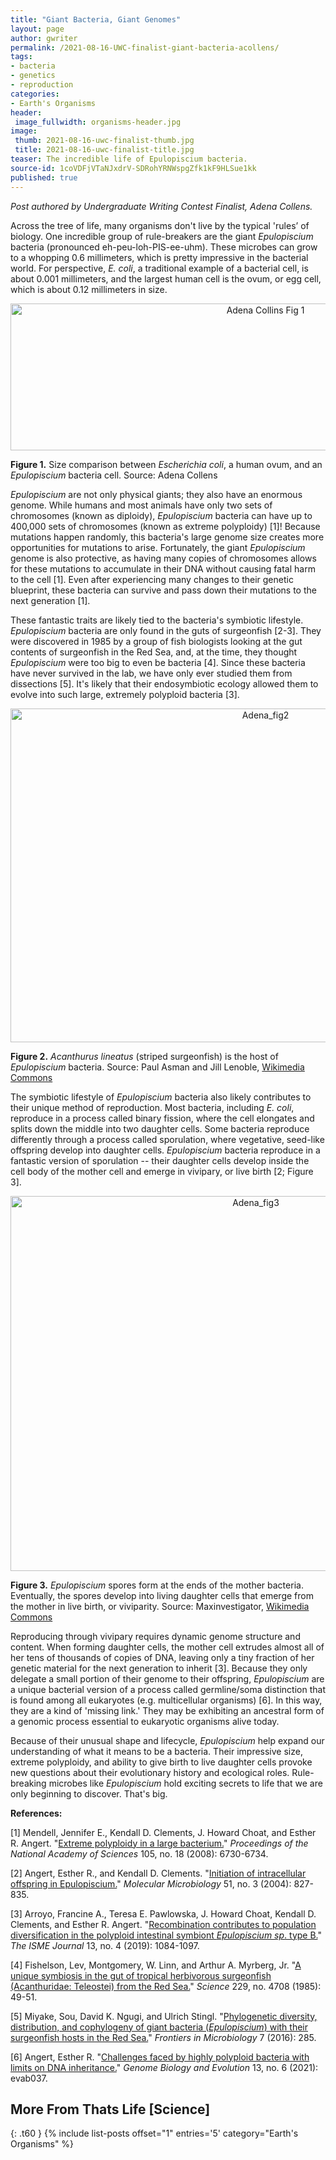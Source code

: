 ```yaml
---
title: "Giant Bacteria, Giant Genomes"
layout: page
author: gwriter
permalink: /2021-08-16-UWC-finalist-giant-bacteria-acollens/
tags:
- bacteria
- genetics
- reproduction
categories:
- Earth's Organisms
header:
 image_fullwidth: organisms-header.jpg
image:
 thumb: 2021-08-16-uwc-finalist-thumb.jpg
 title: 2021-08-16-uwc-finalist-title.jpg
teaser: The incredible life of Epulopiscium bacteria.
source-id: 1coVDFjVTaNJxdrV-SDRohYRNWspgZfk1kF9HLSue1kk
published: true
---
```


*Post authored by Undergraduate Writing Contest Finalist, Adena Collens.*

Across the tree of life, many organisms don't live by the typical 'rules’ of biology. One incredible group of rule-breakers are the giant *Epulopiscium* bacteria (pronounced eh-peu-loh-PIS-ee-uhm). These microbes can grow to a whopping 0.6 millimeters, which is pretty impressive in the bacterial world. For perspective, *E. coli*, a traditional example of a bacterial cell, is about 0.001 millimeters, and the largest human cell is the ovum, or egg cell, which is about 0.12 millimeters in size. 

<center><a data-flickr-embed="true" href="https://www.flickr.com/photos/139839751@N06/51344199889/in/dateposted-public/" title="Adena Collins Fig 1"><img src="https://live.staticflickr.com/65535/51344199889_b93a4a8ba7_c.jpg" width="800" height="235" alt="Adena Collins Fig 1"></a><script async src="//embedr.flickr.com/assets/client-code.js" charset="utf-8"></script></center>

**Figure 1.** Size comparison between *Escherichia coli*, a human ovum, and an *Epulopiscium* bacteria cell. Source: Adena Collens

*Epulopiscium* are not only physical giants; they also have an enormous genome. While humans and most animals have only two sets of chromosomes (known as diploidy), *Epulopiscium* bacteria can have up to 400,000 sets of chromosomes (known as extreme polyploidy) [1]! Because mutations happen randomly, this bacteria's large genome size creates more opportunities for mutations to arise. Fortunately, the giant *Epulopiscium* genome is also protective, as having many copies of chromosomes allows for these mutations to accumulate in their DNA without causing fatal harm to the cell [1]. Even after experiencing many changes to their genetic blueprint, these bacteria can survive and pass down their mutations to the next generation [1]. 

These fantastic traits are likely tied to the bacteria's symbiotic lifestyle. *Epulopiscium* bacteria are only found in the guts of surgeonfish [2-3]. They were discovered in 1985 by a group of fish biologists looking at the gut contents of surgeonfish in the Red Sea, and, at the time, they thought *Epulopiscium* were too big to even be bacteria [4]. Since these bacteria have never survived in the lab, we have only ever studied them from dissections [5]. It's likely that their endosymbiotic ecology allowed them to evolve into such large, extremely polyploid bacteria [3]. 

<center><a data-flickr-embed="true" href="https://www.flickr.com/photos/139839751@N06/51307040397/in/dateposted-public/" title="Adena_fig2"><img src="https://live.staticflickr.com/65535/51307040397_fefefbd5fe_c.jpg" width="800" height="534" alt="Adena_fig2"></a><script async src="//embedr.flickr.com/assets/client-code.js" charset="utf-8"></script></center>

**Figure 2.** *Acanthurus lineatus* (striped surgeonfish) is the host of *Epulopiscium* bacteria. Source: Paul Asman and Jill Lenoble, [Wikimedia Commons](https://commons.wikimedia.org/wiki/File:Lined_surgeonfish_Acanthurus_lineatus_(striped_surgeonfish)_(5847346028).jpg)

The symbiotic lifestyle of *Epulopiscium* bacteria also likely contributes to their unique method of reproduction. Most bacteria, including *E. coli*, reproduce in a process called binary fission, where the cell elongates and splits down the middle into two daughter cells. Some bacteria reproduce differently through a process called sporulation, where vegetative, seed-like offspring develop into daughter cells. *Epulopiscium* bacteria reproduce in a fantastic version of sporulation -- their daughter cells develop inside the cell body of the mother cell and emerge in vivipary, or live birth [2; Figure 3]. 

<center><a data-flickr-embed="true" href="https://www.flickr.com/photos/139839751@N06/51308795080/in/dateposted-public/" title="Adena_fig3"><img src="https://live.staticflickr.com/65535/51308795080_3dfaf6b947_c.jpg" width="769" height="600" alt="Adena_fig3"></a><script async src="//embedr.flickr.com/assets/client-code.js" charset="utf-8"></script></center>

**Figure 3.** *Epulopiscium* spores form at the ends of the mother bacteria. Eventually, the spores develop into living daughter cells that emerge from the mother in live birth, or viviparity. Source: Maxinvestigator, [Wikimedia Commons](https://commons.wikimedia.org/wiki/File:Epulopiscium_fishelsoni_reproductive_cycle.svg) 

Reproducing through vivipary requires dynamic genome structure and content. When forming daughter cells, the mother cell extrudes almost all of her tens of thousands of copies of DNA, leaving only a tiny fraction of her genetic material for the next generation to inherit [3]. Because they only delegate a small portion of their genome to their offspring, *Epulopiscium* are a unique bacterial version of a process called germline/soma distinction that is found among all eukaryotes (e.g. multicellular organisms) [6]. In this way, they are a kind of 'missing link.' They may be exhibiting an ancestral form of a genomic process essential to eukaryotic organisms alive today. 

Because of their unusual shape and lifecycle, *Epulopiscium* help expand our understanding of what it means to be a bacteria. Their impressive size, extreme polyploidy, and ability to give birth to live daughter cells provoke new questions about their evolutionary history and ecological roles. Rule-breaking microbes like *Epulopiscium* hold exciting secrets to life that we are only beginning to discover. That's big.

**References:**

[1] Mendell, Jennifer E., Kendall D. Clements, J. Howard Choat, and Esther R. Angert. "[Extreme polyploidy in a large bacterium.](https://doi.org/10.1073/pnas.0707522105)" *Proceedings of the National Academy of Sciences* 105, no. 18 (2008): 6730-6734.

[2] Angert, Esther R., and Kendall D. Clements. "[Initiation of intracellular offspring in Epulopiscium.](https://doi.org/10.1046/j.1365-2958.2003.03869.x)" *Molecular Microbiology* 51, no. 3 (2004): 827-835.

[3] Arroyo, Francine A., Teresa E. Pawlowska, J. Howard Choat, Kendall D. Clements, and Esther R. Angert. "[Recombination contributes to population diversification in the polyploid intestinal symbiont *Epulopiscium sp*. type B.](https://doi.org/10.1038/s41396-018-0339-y)" *The ISME Journal* 13, no. 4 (2019): 1084-1097.

[4] Fishelson, Lev, Montgomery, W. Linn, and Arthur A. Myrberg, Jr. "[A unique symbiosis in the gut of tropical herbivorous surgeonfish (Acanthuridae: Teleostei) from the Red Sea.](https://science.sciencemag.org/content/sci/229/4708/49.full.pdf?casa_token=xtSXkFusUZQAAAAA:aI2Iws1YIp8Ed8B6nQjBoFZqwB-GIoVouw73cV37tk4h19TFmKeyt9n9ZS1fXXoMyc7ThmdTthGI7-M)" *Science* 229, no. 4708 (1985): 49-51.

[5] Miyake, Sou, David K. Ngugi, and Ulrich Stingl. "[Phylogenetic diversity, distribution, and cophylogeny of giant bacteria (*Epulopiscium*) with their surgeonfish hosts in the Red Sea.](https://doi.org/10.3389/fmicb.2016.00285)" *Frontiers in Microbiology* 7 (2016): 285.

[6] Angert, Esther R. "[Challenges faced by highly polyploid bacteria with limits on DNA inheritance.](https://doi.org/10.1093/gbe/evab037)" *Genome Biology and Evolution* 13, no. 6 (2021): evab037.


## More From Thats Life [Science]
{: .t60 }
{% include list-posts offset="1" entries='5' category="Earth's Organisms" %}


